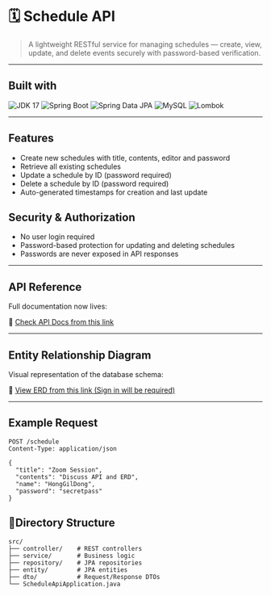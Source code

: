 # 🗓️ Schedule API

> A lightweight RESTful service for managing schedules — create, view, update, and delete events securely with password-based verification.

---

## Built with

![JDK 17](https://img.shields.io/badge/JDK-17-orange?logo=java&logoColor=white)
![Spring Boot](https://img.shields.io/badge/Spring%20Boot-6DB33F?logo=springboot&logoColor=white)
![Spring Data JPA](https://img.shields.io/badge/Spring%20Data%20JPA-6DB33F?logo=spring&logoColor=white)
![MySQL](https://img.shields.io/badge/MySQL-4479A1?logo=mysql&logoColor=white)
![Lombok](https://img.shields.io/badge/Lombok-ED1C24?logo=java&logoColor=white)

---
## Features

- Create new schedules with title, contents, editor and password
- Retrieve all existing schedules
- Update a schedule by ID (password required)
- Delete a schedule by ID (password required)
- Auto-generated timestamps for creation and last update

## Security & Authorization

- No user login required
- Password-based protection for updating and deleting schedules
- Passwords are never exposed in API responses

---

## API Reference

Full documentation now lives:

🔗 [Check API Docs from this link](https://documenter.getpostman.com/view/47183182/2sB3BANDXa)

---

## Entity Relationship Diagram

Visual representation of the database schema:

🔗 [View ERD from this link (Sign in will be required)](https://lucid.app/lucidchart/5b34a8d6-1abe-4a5a-980f-daa03deddaa7/edit?viewport_loc=289%2C-1261%2C1233%2C579%2C0_0&invitationId=inv_d24734b7-fbe6-46bb-8650-1124f6c28951)

---

## Example Request
``` http
POST /schedule
Content-Type: application/json

{
  "title": "Zoom Session",
  "contents": "Discuss API and ERD",
  "name": "HongGilDong",
  "password": "secretpass"
}
```

## 📁Directory Structure
```
src/
├── controller/    # REST controllers
├── service/       # Business logic                
├── repository/    # JPA repositories
├── entity/        # JPA entities
├── dto/           # Request/Response DTOs
└── ScheduleApiApplication.java
```
